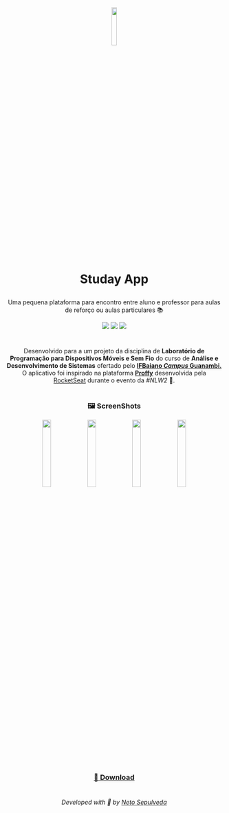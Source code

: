 <h1 align="center">
  <img src="https://i.imgur.com/YSwwvYx.png" width="15%">
  <p>Studay App</p>
</h1>

<div align="center">
  <p>Uma pequena plataforma para encontro entre aluno e professor para aulas de reforço ou aulas particulares 📚</p>
  <img src="https://img.shields.io/github/license/netosep/StudayApp?color=blue&logo=apache&logoColor=orange">
  <img src="https://img.shields.io/github/languages/top/netosep/StudayApp?color=blue&logo=java&logoColor=orange">
  <img src="https://img.shields.io/github/stars/netosep/StudayApp?logo=github">
</div>

#

<p align="center">
  Desenvolvido para a um projeto da disciplina de <b>Laboratório de Programação para 
  Dispositivos Móveis e Sem Fio</b> do curso de <b>Análise e Desenvolvimento 
  de Sistemas</b> ofertado pelo <a href="https://www.ifbaiano.edu.br/unidades/guanambi/">
  <b>IFBaiano <i>Campus</i> Guanambi.</b></a><br>O aplicativo foi inspirado na plataforma 
  <a href="https://github.com/rocketseat-education/nlw-02-omnistack"><b>Proffy</b></a>
  desenvolvida pela <a href="https://www.rocketseat.com.br/">RocketSeat<a> durante o evento da <i>#NLW2</i> 🚀.
</p>

#

<div align="center">
  <h3>🖼 ScreenShots</h3>
</div>

<div align="center">
  <img src="https://i.imgur.com/K6XyhEJ.png" width="20%"/>
  <img src="https://i.imgur.com/VgoyGXL.png" width="20%"/>
  <img src="https://i.imgur.com/mIeHvh9.png" width="20%"/>
  <img src="https://i.imgur.com/SoDDzpV.png" width="20%"/>
</div>

#

<div align="center">
  <h3><a href="https://github.com/netosep/StudayApp/releases/download/studay-app-v1/StudayApp.apk">📲 Download</a></h3>
</div>
  
#

<p align="center">
  <i>Developed with 🖤 by <a href="https://github.com/netosep">Neto Sepulveda</a></i>
</p>
